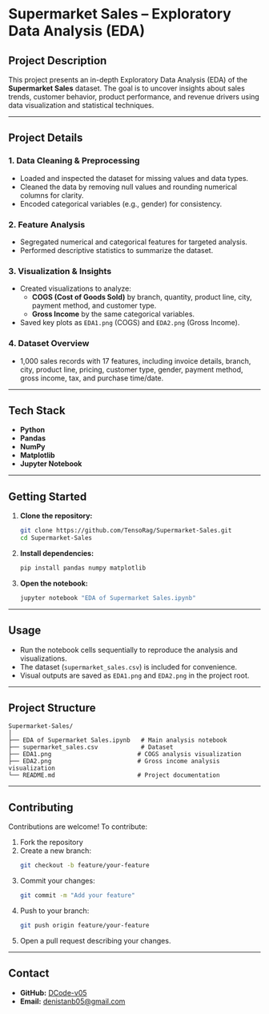 # Supermarket Sales – Exploratory Data Analysis (EDA)

## Project Description
This project presents an in-depth Exploratory Data Analysis (EDA) of the **Supermarket Sales** dataset. The goal is to uncover insights about sales trends, customer behavior, product performance, and revenue drivers using data visualization and statistical techniques.

---

## Project Details

### 1. Data Cleaning & Preprocessing
- Loaded and inspected the dataset for missing values and data types.
- Cleaned the data by removing null values and rounding numerical columns for clarity.
- Encoded categorical variables (e.g., gender) for consistency.

### 2. Feature Analysis
- Segregated numerical and categorical features for targeted analysis.
- Performed descriptive statistics to summarize the dataset.

### 3. Visualization & Insights
- Created visualizations to analyze:
  - **COGS (Cost of Goods Sold)** by branch, quantity, product line, city, payment method, and customer type.
  - **Gross Income** by the same categorical variables.
- Saved key plots as `EDA1.png` (COGS) and `EDA2.png` (Gross Income).

### 4. Dataset Overview
- 1,000 sales records with 17 features, including invoice details, branch, city, product line, pricing, customer type, gender, payment method, gross income, tax, and purchase time/date.

---

## Tech Stack
- **Python**
- **Pandas**
- **NumPy**
- **Matplotlib**
- **Jupyter Notebook**

---

## Getting Started

1. **Clone the repository:**
   ```bash
   git clone https://github.com/TensoRag/Supermarket-Sales.git
   cd Supermarket-Sales
   ```
2. **Install dependencies:**
   ```bash
   pip install pandas numpy matplotlib
   ```
3. **Open the notebook:**
   ```bash
   jupyter notebook "EDA of Supermarket Sales.ipynb"
   ```

---

## Usage
- Run the notebook cells sequentially to reproduce the analysis and visualizations.
- The dataset (`supermarket_sales.csv`) is included for convenience.
- Visual outputs are saved as `EDA1.png` and `EDA2.png` in the project root.

---

## Project Structure
```
Supermarket-Sales/
│
├── EDA of Supermarket Sales.ipynb   # Main analysis notebook
├── supermarket_sales.csv            # Dataset
├── EDA1.png                        # COGS analysis visualization
├── EDA2.png                        # Gross income analysis visualization
└── README.md                       # Project documentation
```

---

## Contributing

Contributions are welcome! To contribute:
1. Fork the repository
2. Create a new branch:
   ```bash
   git checkout -b feature/your-feature
   ```
3. Commit your changes:
   ```bash
   git commit -m "Add your feature"
   ```
4. Push to your branch:
   ```bash
   git push origin feature/your-feature
   ```
5. Open a pull request describing your changes.

---

## Contact
- **GitHub:** [DCode-v05](https://github.com/DCode-v05)
- **Email:** denistanb05@gmail.com
